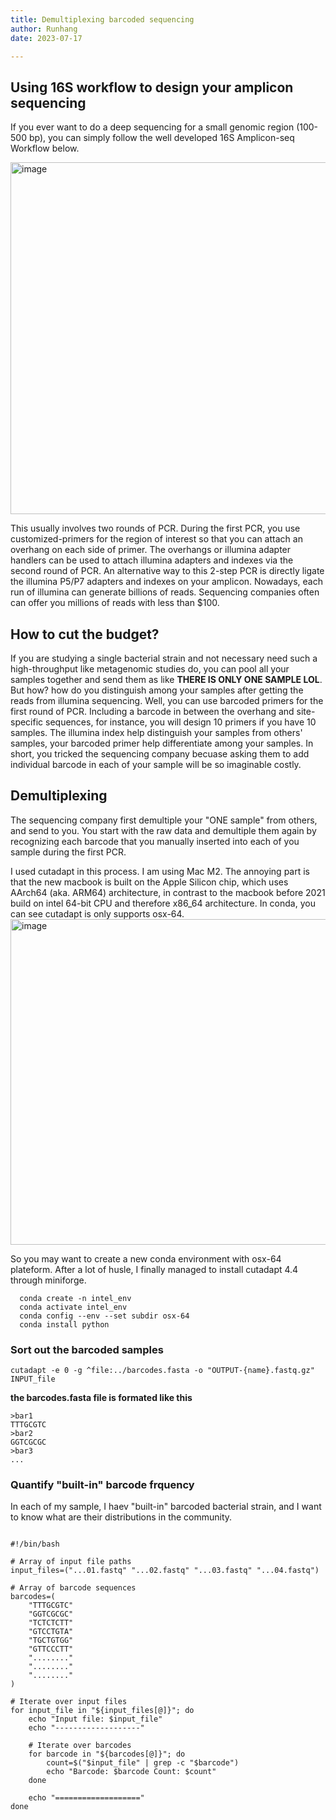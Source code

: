 ```yaml
---
title: Demultiplexing barcoded sequencing
author: Runhang
date: 2023-07-17

---
```


## Using 16S workflow to design your amplicon sequencing

If you ever want to do a deep sequencing for a small genomic region (100-500 bp), you can simply follow the well developed 16S Amplicon-seq Workflow below. 

<img width="563" alt="image" src="https://github.com/RunhangShu/RunhangWebsite/assets/45881840/70062c6d-a5ee-43b3-b70b-6a9f65b1bccb">

This usually involves two rounds of PCR. During the first PCR, you use customized-primers for the region of interest so that you can attach an overhang on each side of primer. The overhangs or illumina adapter handlers can be used to attach illumina adapters and indexes via the second round of PCR. An alternative way to this 2-step PCR is directly ligate the illumina P5/P7 adapters and indexes on your amplicon. Nowadays, each run of illumina can generate billions of reads. Sequencing companies often can offer you millions of reads with less than $100. 

## How to cut the budget?

If you are studying a single bacterial strain and not necessary need such a high-throughput like metagenomic studies do, you can pool all your samples together and send them as like **THERE IS ONLY ONE SAMPLE LOL**. But how? how do you distinguish among your samples after getting the reads from illumina sequencing. Well, you can use barcoded primers for the first round of PCR. Including a barcode in between the overhang and site-specific sequences, for instance, you will design 10 primers if you have 10 samples. The illumina index help distinguish your samples from others' samples, your barcoded primer help differentiate among your samples. In short, you tricked the sequencing company becuase asking them to add individual barcode in each of your sample will be so imaginable costly.

## Demultiplexing

The sequencing company first demultiple your "ONE sample" from others, and send to you. You start with the raw data and demultiple them again by recognizing each barcode that you manually inserted into each of you sample during the first PCR. 

I used cutadapt in this process. I am using Mac M2. The annoying part is that the new macbook is built on the Apple Silicon chip, which uses AArch64 (aka. ARM64) architecture, in contrast to the macbook before 2021 build on intel 64-bit CPU and therefore x86_64 architecture. In conda, you can see cutadapt is only supports osx-64. 
<img width="521" alt="image" src="https://github.com/RunhangShu/RunhangWebsite/assets/45881840/f295a028-d2aa-4829-b145-08f89b415416">

So you may want to create a new conda environment with osx-64 plateform. After a lot of husle, I finally managed to install cutadapt 4.4 through miniforge. 

```
  conda create -n intel_env
  conda activate intel_env
  conda config --env --set subdir osx-64
  conda install python
```

### Sort out the barcoded samples 
```
cutadapt -e 0 -g ^file:../barcodes.fasta -o "OUTPUT-{name}.fastq.gz" INPUT_file
```
**the barcodes.fasta file is formated like this**

```
>bar1
TTTGCGTC
>bar2
GGTCGCGC
>bar3
...
```

### Quantify "built-in" barcode frquency

In each of my sample, I haev "built-in" barcoded bacterial strain, and I want to know what are their distributions in the community.

```

#!/bin/bash
  
# Array of input file paths
input_files=("...01.fastq" "...02.fastq" "...03.fastq" "...04.fastq")

# Array of barcode sequences
barcodes=(
    "TTTGCGTC"
    "GGTCGCGC"
    "TCTCTCTT"
    "GTCCTGTA"
    "TGCTGTGG"
    "GTTCCCTT"
    "........"
    "........"
    "........" 
)

# Iterate over input files
for input_file in "${input_files[@]}"; do
    echo "Input file: $input_file"
    echo "-------------------"
    
    # Iterate over barcodes
    for barcode in "${barcodes[@]}"; do
        count=$("$input_file" | grep -c "$barcode")
        echo "Barcode: $barcode Count: $count"
    done
    
    echo "==================="
done
```
